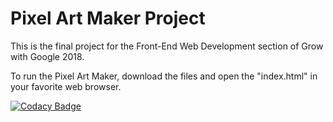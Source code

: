 # Pixel Art Maker Project

This is the final project for the Front-End Web Development section of Grow with Google 2018.  

To run the Pixel Art Maker, download the files and open the "index.html" in your favorite web browser.

[![Codacy Badge](https://api.codacy.com/project/badge/Grade/4fd1d3f59b56492dbcaead20b9403d3e)](https://www.codacy.com/app/KatFrog/pixel-art-maker?utm_source=github.com&amp;utm_medium=referral&amp;utm_content=KatFrog/pixel-art-maker&amp;utm_campaign=Badge_Grade)
